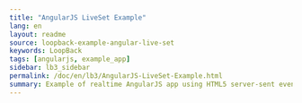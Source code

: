 ```yaml
---
title: "AngularJS LiveSet Example"
lang: en
layout: readme
source: loopback-example-angular-live-set
keywords: LoopBack
tags: [angularjs, example_app]
sidebar: lb3_sidebar
permalink: /doc/en/lb3/AngularJS-LiveSet-Example.html
summary: Example of realtime AngularJS app using HTML5 server-sent events.
---
```

